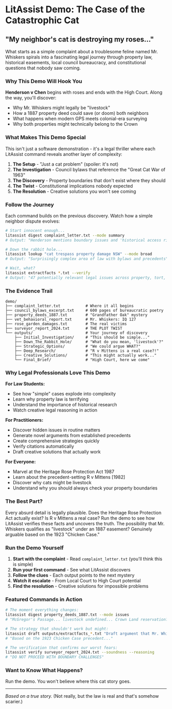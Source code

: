 # LitAssist Demo: The Case of the Catastrophic Cat

## "My neighbor's cat is destroying my roses..."

What starts as a simple complaint about a troublesome feline named Mr. Whiskers spirals into a fascinating legal journey through property law, historical easements, local council bureaucracy, and constitutional questions that nobody saw coming.

### Why This Demo Will Hook You

**Henderson v Chen** begins with roses and ends with the High Court. Along the way, you'll discover:
- Why Mr. Whiskers might legally be "livestock"
- How a 1887 property deed could save (or doom) both neighbors
- What happens when modern GPS meets colonial-era surveying
- Why both properties might technically belong to the Crown

### What Makes This Demo Special

This isn't just a software demonstration - it's a legal thriller where each LitAssist command reveals another layer of complexity:
1. **The Setup** - "Just a cat problem" (spoiler: it's not)
2. **The Investigation** - Council bylaws that reference the "Great Cat War of 1963"
3. **The Discovery** - Property boundaries that don't exist where they should
4. **The Twist** - Constitutional implications nobody expected
5. **The Resolution** - Creative solutions you won't see coming

### Follow the Journey

Each command builds on the previous discovery. Watch how a simple neighbor dispute evolves:

```bash
# Start innocent enough...
litassist digest complaint_letter.txt --mode summary
# Output: "Henderson mentions boundary issues and 'historical access rights'"

# Down the rabbit hole...
litassist lookup "cat trespass property damage NSW" --mode broad
# Output: "Surprisingly complex area of law with bylaws and precedents"

# Wait, what?
litassist extractfacts *.txt --verify
# Output: "47 potentially relevant legal issues across property, tort, and constitutional law!"
```

### The Evidence Trail

```
demo/
├── complaint_letter.txt           # Where it all begins
├── council_bylaws_excerpt.txt     # 600 pages of bureaucratic poetry
├── property_deeds_1887.txt        # "Grandfather Oak" mystery
├── vet_behavioral_report.txt      # Mr. Whiskers: IQ 127
├── rose_garden_damages.txt        # The real victims
├── surveyor_report_2024.txt       # THE PLOT TWIST
└── outputs/                       # Your journey of discovery
    ├── Initial_Investigation/     # "This should be simple..."
    ├── Down_The_Rabbit_Hole/      # "What do you mean, 'livestock'?"
    ├── Strategic_Options/         # "We could argue WHAT?"
    ├── Deep_Research/             # "R v Mittens is a real case?!"
    ├── Creative_Solutions/        # "This might actually work..."
    └── Final_Brief/               # "High Court, here we come"
```

### Why Legal Professionals Love This Demo

**For Law Students:**
- See how "simple" cases explode into complexity
- Learn why property law is terrifying
- Understand the importance of historical research
- Watch creative legal reasoning in action

**For Practitioners:**
- Discover hidden issues in routine matters
- Generate novel arguments from established precedents
- Create comprehensive strategies quickly
- Verify citations automatically
- Draft creative solutions that actually work

**For Everyone:**
- Marvel at the Heritage Rose Protection Act 1987
- Learn about the precedent-setting R v Mittens [1982]
- Discover why cats might be livestock
- Understand why you should always check your property boundaries

### The Best Part?

Every absurd detail is legally plausible. Does the Heritage Rose Protection Act actually exist? Is R v Mittens a real case? Run the demo to see how LitAssist verifies these facts and uncovers the truth. The possibility that Mr. Whiskers qualifies as "livestock" under an 1887 easement? Genuinely arguable based on the 1923 "Chicken Case."

### Run the Demo Yourself

1. **Start with the complaint** - Read `complaint_letter.txt` (you'll think this is simple)
2. **Run your first command** - See what LitAssist discovers
3. **Follow the clues** - Each output points to the next mystery
4. **Watch it escalate** - From Local Court to High Court potential
5. **Find the resolution** - Creative solutions for impossible problems

### Featured Commands in Action

```bash
# The moment everything changes:
litassist digest property_deeds_1887.txt --mode issues
# "McGregor's Passage... livestock undefined... Crown Land reservation?!"

# The strategy that shouldn't work but might:
litassist draft outputs/extractfacts_*.txt "Draft argument that Mr. Whiskers qualifies as 'livestock' under 1887 easement"
# "Based on the 1923 Chicken Case precedent..."

# The verification that confirms our worst fears:
litassist verify surveyor_report_2024.txt --soundness --reasoning
# "DO NOT PROCEED WITH BOUNDARY CHALLENGES"
```

### Want to Know What Happens?

Run the demo. You won't believe where this cat story goes.

---

*Based on a true story.* (Not really, but the law is real and that's somehow scarier.)